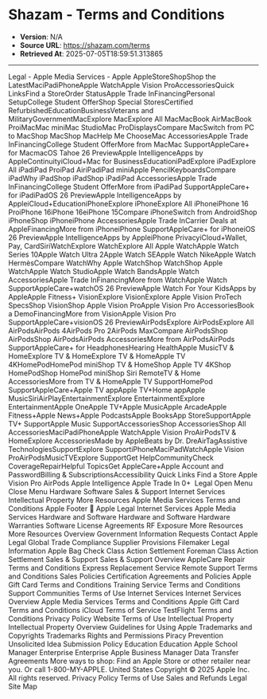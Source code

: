 # Shazam - Terms and Conditions

- **Version**: N/A
- **Source URL**: https://shazam.com/terms
- **Retrieved At**: 2025-07-05T18:59:51.313865

---

Legal - Apple Media Services - Apple AppleStoreShopShop the LatestMaciPadiPhoneApple WatchApple Vision ProAccessoriesQuick LinksFind a StoreOrder StatusApple Trade InFinancingPersonal SetupCollege Student OfferShop Special StoresCertified RefurbishedEducationBusinessVeterans and MilitaryGovernmentMacExplore MacExplore All MacMacBook AirMacBook ProiMacMac miniMac StudioMac ProDisplaysCompare MacSwitch from PC to MacShop MacShop MacHelp Me ChooseMac AccessoriesApple Trade InFinancingCollege Student OfferMore from MacMac SupportAppleCare+ for MacmacOS Tahoe 26 PreviewApple&nbsp;IntelligenceApps by AppleContinuityiCloud+Mac for BusinessEducationiPadExplore iPadExplore All iPadiPad ProiPad AiriPadiPad miniApple PencilKeyboardsCompare iPadWhy iPadShop iPadShop iPadiPad AccessoriesApple Trade InFinancingCollege Student OfferMore from iPadiPad SupportAppleCare+ for iPadiPadOS 26 PreviewApple&nbsp;IntelligenceApps by AppleiCloud+EducationiPhoneExplore iPhoneExplore All iPhoneiPhone 16 ProiPhone 16iPhone 16eiPhone 15Compare iPhoneSwitch from AndroidShop iPhoneShop iPhoneiPhone AccessoriesApple Trade InCarrier Deals at AppleFinancingMore from iPhoneiPhone SupportAppleCare+ for iPhoneiOS 26 PreviewApple&nbsp;IntelligenceApps by AppleiPhone PrivacyiCloud+Wallet, Pay, CardSiriWatchExplore WatchExplore All Apple WatchApple Watch Series 10Apple Watch Ultra 2Apple Watch SEApple Watch NikeApple Watch HermèsCompare WatchWhy Apple WatchShop WatchShop Apple WatchApple Watch StudioApple Watch BandsApple Watch AccessoriesApple Trade InFinancingMore from WatchApple Watch SupportAppleCare+watchOS 26 PreviewApple Watch For Your KidsApps by AppleApple Fitness+ VisionExplore VisionExplore Apple Vision ProTech SpecsShop VisionShop Apple Vision ProApple Vision Pro AccessoriesBook a DemoFinancingMore from VisionApple Vision Pro SupportAppleCare+visionOS 26 PreviewAirPodsExplore AirPodsExplore All AirPodsAirPods 4AirPods Pro 2AirPods MaxCompare AirPodsShop AirPodsShop AirPodsAirPods AccessoriesMore from AirPodsAirPods SupportAppleCare+ for HeadphonesHearing HealthApple MusicTV &amp; HomeExplore TV &amp; HomeExplore TV &amp; HomeApple TV 4KHomePodHomePod miniShop TV &amp; HomeShop Apple TV 4KShop HomePodShop HomePod miniShop Siri RemoteTV &amp; Home AccessoriesMore from TV &amp; HomeApple TV SupportHomePod SupportAppleCare+Apple TV appApple TV+Home appApple MusicSiriAirPlayEntertainmentExplore EntertainmentExplore EntertainmentApple OneApple TV+Apple MusicApple ArcadeApple Fitness+Apple News+Apple PodcastsApple BooksApp StoreSupportApple TV+ SupportApple Music SupportAccessoriesShop AccessoriesShop All AccessoriesMaciPadiPhoneApple WatchApple Vision ProAirPodsTV &amp; HomeExplore AccessoriesMade by AppleBeats by Dr. DreAirTagAssistive TechnologiesSupportExplore SupportiPhoneMaciPadWatchApple Vision ProAirPodsMusicTVExplore SupportGet HelpCommunityCheck CoverageRepairHelpful TopicsGet AppleCare+Apple Account and PasswordBilling &amp; SubscriptionsAccessibility Quick Links Find a Store Apple Vision Pro AirPods Apple Intelligence Apple Trade In 0+&nbsp; Legal Open Menu Close Menu Hardware Software Sales &amp; Support Internet Services Intellectual Property More Resources Apple Media Services Terms and Conditions Apple Footer  Apple Legal Internet Services Apple Media Services Hardware and Software Hardware and Software Hardware Warranties Software License Agreements RF Exposure More Resources More Resources Overview Government Information Requests Contact Apple Legal Global Trade Compliance Supplier Provisions Filemaker Legal Information Apple Bag Check Class Action Settlement Foreman Class Action Settlement Sales &amp; Support Sales &amp; Support Overview AppleCare Repair Terms and Conditions Express Replacement Service Remote Support Terms and&nbsp;Conditions Sales Policies Certification Agreements and Policies Apple Gift Card Terms and Conditions Training Service Terms and&nbsp;Conditions Support Communities Terms of&nbsp;Use Internet Services Internet Services Overview Apple Media Services Terms and Conditions Apple Gift Card Terms and Conditions iCloud Terms of Service TestFlight Terms and Conditions Privacy Policy Website Terms of Use Intellectual Property Intellectual Property Overview Guidelines for Using Apple Trademarks and Copyrights Trademarks Rights and Permissions Piracy Prevention Unsolicited Idea Submission Policy Education Education Apple School Manager Enterprise Enterprise Apple Business Manager Data Transfer Agreements More ways to shop: Find an Apple Store or other retailer near you. Or call 1-800-MY-APPLE. United States Copyright © 2025 Apple Inc. All rights reserved. Privacy Policy Terms of Use Sales and Refunds Legal Site Map &nbsp;
